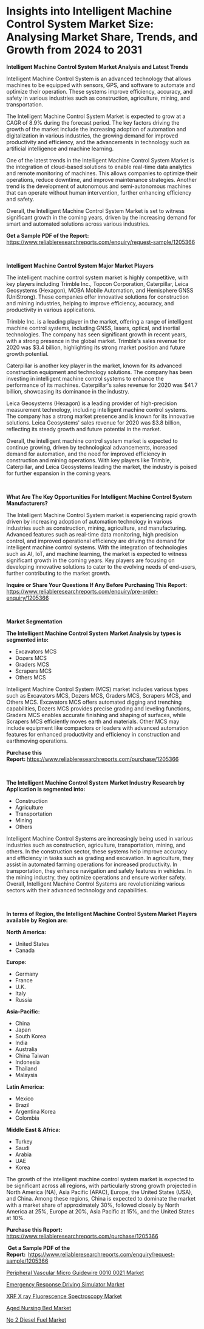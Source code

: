 <p><h1>Insights into Intelligent Machine Control System Market Size: Analysing Market Share, Trends, and Growth from 2024 to 2031</h1></p><p><strong>Intelligent Machine Control System Market Analysis and Latest Trends</strong></p>
<p><p>Intelligent Machine Control System is an advanced technology that allows machines to be equipped with sensors, GPS, and software to automate and optimize their operation. These systems improve efficiency, accuracy, and safety in various industries such as construction, agriculture, mining, and transportation.</p><p>The Intelligent Machine Control System Market is expected to grow at a CAGR of 8.9% during the forecast period. The key factors driving the growth of the market include the increasing adoption of automation and digitalization in various industries, the growing demand for improved productivity and efficiency, and the advancements in technology such as artificial intelligence and machine learning.</p><p>One of the latest trends in the Intelligent Machine Control System Market is the integration of cloud-based solutions to enable real-time data analytics and remote monitoring of machines. This allows companies to optimize their operations, reduce downtime, and improve maintenance strategies. Another trend is the development of autonomous and semi-autonomous machines that can operate without human intervention, further enhancing efficiency and safety.</p><p>Overall, the Intelligent Machine Control System Market is set to witness significant growth in the coming years, driven by the increasing demand for smart and automated solutions across various industries.</p></p>
<p><strong>Get a Sample PDF of the Report:&nbsp;</strong> <a href="https://www.reliableresearchreports.com/enquiry/request-sample/1205366">https://www.reliableresearchreports.com/enquiry/request-sample/1205366</a></p>
<p>&nbsp;</p>
<p><strong>Intelligent Machine Control System Major Market Players</strong></p>
<p><p>The intelligent machine control system market is highly competitive, with key players including Trimble Inc., Topcon Corporation, Caterpillar, Leica Geosystems (Hexagon), MOBA Mobile Automation, and Hemisphere GNSS (UniStrong). These companies offer innovative solutions for construction and mining industries, helping to improve efficiency, accuracy, and productivity in various applications.</p><p>Trimble Inc. is a leading player in the market, offering a range of intelligent machine control systems, including GNSS, lasers, optical, and inertial technologies. The company has seen significant growth in recent years, with a strong presence in the global market. Trimble's sales revenue for 2020 was $3.4 billion, highlighting its strong market position and future growth potential.</p><p>Caterpillar is another key player in the market, known for its advanced construction equipment and technology solutions. The company has been investing in intelligent machine control systems to enhance the performance of its machines. Caterpillar's sales revenue for 2020 was $41.7 billion, showcasing its dominance in the industry.</p><p>Leica Geosystems (Hexagon) is a leading provider of high-precision measurement technology, including intelligent machine control systems. The company has a strong market presence and is known for its innovative solutions. Leica Geosystems' sales revenue for 2020 was $3.8 billion, reflecting its steady growth and future potential in the market.</p><p>Overall, the intelligent machine control system market is expected to continue growing, driven by technological advancements, increased demand for automation, and the need for improved efficiency in construction and mining operations. With key players like Trimble, Caterpillar, and Leica Geosystems leading the market, the industry is poised for further expansion in the coming years.</p></p>
<p>&nbsp;</p>
<p><strong>What Are The Key Opportunities For Intelligent Machine Control System Manufacturers?</strong></p>
<p><p>The Intelligent Machine Control System market is experiencing rapid growth driven by increasing adoption of automation technology in various industries such as construction, mining, agriculture, and manufacturing. Advanced features such as real-time data monitoring, high precision control, and improved operational efficiency are driving the demand for intelligent machine control systems. With the integration of technologies such as AI, IoT, and machine learning, the market is expected to witness significant growth in the coming years. Key players are focusing on developing innovative solutions to cater to the evolving needs of end-users, further contributing to the market growth.</p></p>
<p><strong>Inquire or Share Your Questions If Any Before Purchasing This Report:</strong> <a href="https://www.reliableresearchreports.com/enquiry/pre-order-enquiry/1205366">https://www.reliableresearchreports.com/enquiry/pre-order-enquiry/1205366</a></p>
<p>&nbsp;</p>
<p><strong>Market Segmentation</strong></p>
<p><strong>The Intelligent Machine Control System Market Analysis by types is segmented into:</strong></p>
<p><ul><li>Excavators MCS</li><li>Dozers MCS</li><li>Graders MCS</li><li>Scrapers MCS</li><li>Others MCS</li></ul></p>
<p><p>Intelligent Machine Control System (MCS) market includes various types such as Excavators MCS, Dozers MCS, Graders MCS, Scrapers MCS, and Others MCS. Excavators MCS offers automated digging and trenching capabilities, Dozers MCS provides precise grading and leveling functions, Graders MCS enables accurate finishing and shaping of surfaces, while Scrapers MCS efficiently moves earth and materials. Other MCS may include equipment like compactors or loaders with advanced automation features for enhanced productivity and efficiency in construction and earthmoving operations.</p></p>
<p><strong>Purchase this Report:&nbsp;</strong><a href="https://www.reliableresearchreports.com/purchase/1205366">https://www.reliableresearchreports.com/purchase/1205366</a></p>
<p>&nbsp;</p>
<p><strong>The Intelligent Machine Control System Market Industry Research by Application is segmented into:</strong></p>
<p><ul><li>Construction</li><li>Agriculture</li><li>Transportation</li><li>Mining</li><li>Others</li></ul></p>
<p><p>Intelligent Machine Control Systems are increasingly being used in various industries such as construction, agriculture, transportation, mining, and others. In the construction sector, these systems help improve accuracy and efficiency in tasks such as grading and excavation. In agriculture, they assist in automated farming operations for increased productivity. In transportation, they enhance navigation and safety features in vehicles. In the mining industry, they optimize operations and ensure worker safety. Overall, Intelligent Machine Control Systems are revolutionizing various sectors with their advanced technology and capabilities.</p></p>
<p>&nbsp;</p>
<p><strong>In terms of Region, the Intelligent Machine Control System Market Players available by Region are:</strong></p>
<p>
    <p> <strong> North America: </strong>
        <ul>
            <li>United States</li>
            <li>Canada</li>
        </ul>
        </p> 
    <p> <strong> Europe: </strong>
        <ul>
            <li>Germany</li>
            <li>France</li>
            <li>U.K.</li>
            <li>Italy</li>
            <li>Russia</li>
        </ul>
        </p> 
    <p> <strong> Asia-Pacific: </strong>
        <ul>
            <li>China</li>
            <li>Japan</li>
            <li>South Korea</li>
            <li>India</li>
            <li>Australia</li>
            <li>China Taiwan</li>
            <li>Indonesia</li>
            <li>Thailand</li>
            <li>Malaysia</li>
        </ul>
        </p> 
    <p> <strong> Latin America: </strong>
        <ul>
            <li>Mexico</li>
            <li>Brazil</li>
            <li>Argentina Korea</li>
            <li>Colombia</li>
        </ul>
        </p> 
    <p> <strong> Middle East & Africa: </strong>
        <ul>
            <li>Turkey</li>
            <li>Saudi</li>
            <li>Arabia</li>
            <li>UAE</li>
            <li>Korea</li>
        </ul>
    </p>
    </p>
<p><p>The growth of the intelligent machine control system market is expected to be significant across all regions, with particularly strong growth projected in North America (NA), Asia Pacific (APAC), Europe, the United States (USA), and China. Among these regions, China is expected to dominate the market with a market share of approximately 30%, followed closely by North America at 25%, Europe at 20%, Asia Pacific at 15%, and the United States at 10%.</p></p>
<p><strong>Purchase this Report: </strong><a href="https://www.reliableresearchreports.com/purchase/1205366">https://www.reliableresearchreports.com/purchase/1205366</a></p>
<p>&nbsp;<strong>Get a Sample PDF of the Report:&nbsp;&nbsp;</strong><a href="https://www.reliableresearchreports.com/enquiry/request-sample/1205366">https://www.reliableresearchreports.com/enquiry/request-sample/1205366</a></p>
<p><strong></strong></p>
<p><p><a href="https://medium.com/@zitakuvalis/peripheral-vascular-micro-guidewire-0010-0021-market-outlook-industry-overview-and-forecast-2024-e5ccf4d8b5c6">Peripheral Vascular Micro Guidewire 0010 0021 Market</a></p><p><a href="https://github.com/YashRP12/Market-Research-Report-List-3/blob/main/emergency-response-driving-simulator-market.md">Emergency Response Driving Simulator Market</a></p><p><a href="https://medium.com/@zitakuvalis/xrf-x-ray-fluorescence-spectroscopy-nbsp-market-focuses-on-market-share-size-and-projected-27981ffc1779">XRF X ray Fluorescence Spectroscopy Market</a></p><p><a href="https://github.com/Angelnienowdseej3e45z3p8c/Market-Research-Report-List-1/blob/main/aged-nursing-bed-market.md">Aged Nursing Bed Market</a></p><p><a href="https://issuu.com/reportprime-2/docs/no-2-diesel-fuel-market-size-2030.pptx">No 2 Diesel Fuel Market</a></p></p>